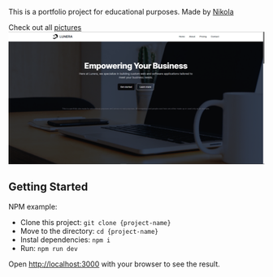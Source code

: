 This is a portfolio project for educational purposes. Made by [Nikola](https://www.nikolastancic.com/)

[](https://skillicons.dev/icons?i=nextjs,react,ts,tailwind)

Check out all [pictures](public/assets/screenshots/)
![Home page](public/assets/screenshots/home.png)
## Getting Started

NPM example:
- Clone this project: `git clone {project-name}`
- Move to the directory: `cd {project-name}`
- Instal dependencies: `npm i`
- Run: `npm run dev`

Open [http://localhost:3000](http://localhost:3000) with your browser to see the result.
